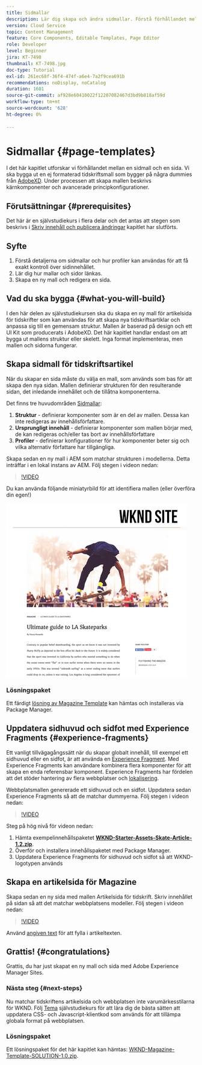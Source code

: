 ```yaml
---
title: Sidmallar
description: Lär dig skapa och ändra sidmallar. Förstå förhållandet mellan en sidmall och en sida. Lär dig hur du konfigurerar profiler för en sidmall för att få en mer detaljerad styrning och enhetlig varumärkeshantering för innehåll.  En välstrukturerad artikel i Magazine skapas utifrån en dummy från Adobe XD.
version: Cloud Service
topic: Content Management
feature: Core Components, Editable Templates, Page Editor
role: Developer
level: Beginner
jira: KT-7498
thumbnail: KT-7498.jpg
doc-type: Tutorial
exl-id: 261ec68f-36f4-474f-a6e4-7a2f9cea691b
recommendations: noDisplay, noCatalog
duration: 1601
source-git-commit: af928e60410022f12207082467d3bd9b818af59d
workflow-type: tm+mt
source-wordcount: '628'
ht-degree: 0%

---
```


# Sidmallar {#page-templates}

I det här kapitlet utforskar vi förhållandet mellan en sidmall och en sida. Vi ska bygga ut en ej formaterad tidskriftsmall som bygger på några dummies från [AdobeXD](https://www.adobe.com/products/xd.html). Under processen att skapa mallen beskrivs kärnkomponenter och avancerade principkonfigurationer.

## Förutsättningar {#prerequisites}

Det här är en självstudiekurs i flera delar och det antas att stegen som beskrivs i [Skriv innehåll och publicera ändringar](./author-content-publish.md) kapitlet har slutförts.

## Syfte

1. Förstå detaljerna om sidmallar och hur profiler kan användas för att få exakt kontroll över sidinnehållet.
1. Lär dig hur mallar och sidor länkas.
1. Skapa en ny mall och redigera en sida.

## Vad du ska bygga {#what-you-will-build}

I den här delen av självstudiekursen ska du skapa en ny mall för artikelsida för tidskrifter som kan användas för att skapa nya tidskriftsartiklar och anpassa sig till en gemensam struktur. Mallen är baserad på design och ett UI Kit som producerats i AdobeXD. Det här kapitlet handlar endast om att bygga ut mallens struktur eller skelett. Inga format implementeras, men mallen och sidorna fungerar.

## Skapa sidmall för tidskriftsartikel

När du skapar en sida måste du välja en mall, som används som bas för att skapa den nya sidan. Mallen definierar strukturen för den resulterande sidan, det inledande innehållet och de tillåtna komponenterna.

Det finns tre huvudområden [Sidmallar](https://experienceleague.adobe.com/docs/experience-manager-cloud-service/sites/authoring/features/templates.html):

1. **Struktur** - definierar komponenter som är en del av mallen. Dessa kan inte redigeras av innehållsförfattare.
1. **Ursprungligt innehåll** - definierar komponenter som mallen börjar med, de kan redigeras och/eller tas bort av innehållsförfattare
1. **Profiler** - definierar konfigurationer för hur komponenter beter sig och vilka alternativ författare har tillgängliga.

Skapa sedan en ny mall i AEM som matchar strukturen i modellerna. Detta inträffar i en lokal instans av AEM. Följ stegen i videon nedan:

>[!VIDEO](https://video.tv.adobe.com/v/332915?quality=12&learn=on)

Du kan använda följande miniatyrbild för att identifiera mallen (eller överföra din egen!)

![Miniatyrbild av artikelsidmall](./assets/page-templates/article-page-template-thumbnail.png)


### Lösningspaket

Ett färdigt [lösning av Magazine Template](assets/page-templates/WKND-Magazine-Template-SOLUTION-1.1.zip) kan hämtas och installeras via Package Manager.

## Uppdatera sidhuvud och sidfot med Experience Fragments {#experience-fragments}

Ett vanligt tillvägagångssätt när du skapar globalt innehåll, till exempel ett sidhuvud eller en sidfot, är att använda en [Experience Fragment](https://experienceleague.adobe.com/docs/experience-manager-learn/sites/experience-fragments/experience-fragments-feature-video-use.html). Med Experience Fragments kan användare kombinera flera komponenter för att skapa en enda referensbar komponent. Experience Fragments har fördelen att det stöder hantering av flera webbplatser och [lokalisering](https://experienceleague.adobe.com/docs/experience-manager-core-components/using/components/experience-fragment.html?lang=en#localized-site-structure).

Webbplatsmallen genererade ett sidhuvud och en sidfot. Uppdatera sedan Experience Fragments så att de matchar dummyerna. Följ stegen i videon nedan:

>[!VIDEO](https://video.tv.adobe.com/v/332916?quality=12&learn=on)

Steg på hög nivå för videon nedan:

1. Hämta exempelinnehållspaketet **[WKND-Starter-Assets-Skate-Article-1.2.zip](assets/page-templates/WKND-Starter-Assets-Skate-Article-1.2.zip)**.
1. Överför och installera innehållspaketet med Package Manager.
1. Uppdatera Experience Fragments för sidhuvud och sidfot så att WKND-logotypen används

## Skapa en artikelsida för Magazine

Skapa sedan en ny sida med mallen Artikelsida för tidskrift. Skriv innehållet på sidan så att det matchar webbplatsens modeller. Följ stegen i videon nedan:

>[!VIDEO](https://video.tv.adobe.com/v/332917?quality=12&learn=on)

Använd [angiven text](./assets/page-templates/la-skateparks-copy.txt) för att fylla i artikeltexten.

## Grattis! {#congratulations}

Grattis, du har just skapat en ny mall och sida med Adobe Experience Manager Sites.

### Nästa steg {#next-steps}

Nu matchar tidskriftens artikelsida och webbplatsen inte varumärkesstilarna för WKND. Följ [Tema](theming.md) självstudiekurs för att lära dig de bästa sätten att uppdatera CSS- och Javascript-klientkod som används för att tillämpa globala format på webbplatsen.

### Lösningspaket

Ett lösningspaket för det här kapitlet kan hämtas: [WKND-Magazine-Template-SOLUTION-1.0.zip](assets/page-templates/WKND-Magazine-Template-SOLUTION-1.0.zip).
